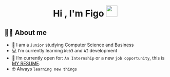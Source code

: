 <h1 align="center">Hi , I'm Figo <img src="https://media.giphy.com/media/hvRJCLFzcasrR4ia7z/giphy.gif" width="35"></h1>

## :sassy_man:  About me
- :school: I am a `Junior` studying Computer Science and Business
- :computer: I’m currently learning `Web3` and `AI` development
- :thinking: I’m currently open for: `An Internship` or a new `job opportunity`, this is [MY RESUME](https://drive.google.com/file/d/14OKGY1GoSMHoT37pYsLbM9lkLI2MQDtH/view?usp=sharing).
- :nerd_face: Always `learning new things`
